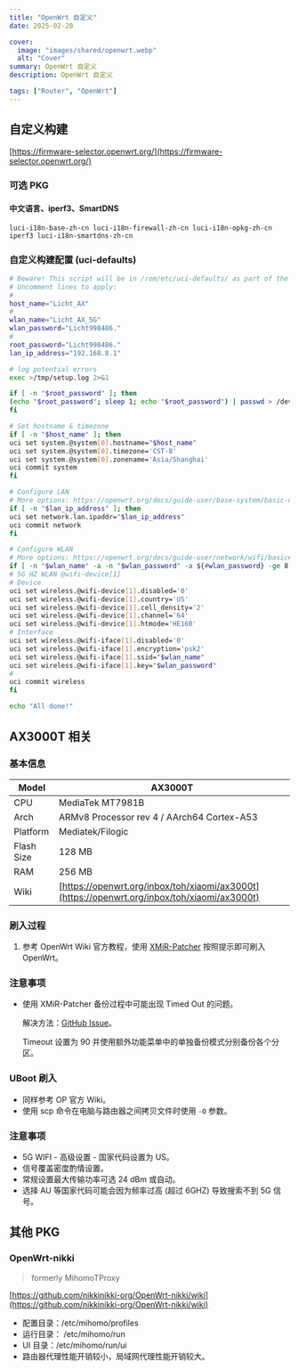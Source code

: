 ```yaml
---
title: "OpenWrt 自定义"
date: 2025-02-20

cover:
  image: "images/shared/openwrt.webp"
  alt: "Cover"
summary: OpenWrt 自定义
description: OpenWrt 自定义

tags: ["Router", "OpenWrt"]
---
```


## 自定义构建

[https://firmware-selector.openwrt.org/](https://firmware-selector.openwrt.org/)

### 可选 PKG

#### 中文语言、iperf3、SmartDNS

```
luci-i18n-base-zh-cn luci-i18n-firewall-zh-cn luci-i18n-opkg-zh-cn iperf3 luci-i18n-smartdns-zh-cn
```

### 自定义构建配置 (uci-defaults)

```sh
# Beware! This script will be in /rom/etc/uci-defaults/ as part of the image.
# Uncomment lines to apply:
#
host_name="Licht_AX"
#
wlan_name="Licht_AX_5G"
wlan_password="Licht998486."
#
root_password="Licht998486."
lan_ip_address="192.168.8.1"

# log potential errors
exec >/tmp/setup.log 2>&1

if [ -n "$root_password" ]; then
(echo "$root_password"; sleep 1; echo "$root_password") | passwd > /dev/null
fi

# Set hostname & timezone
if [ -n "$host_name" ]; then
uci set system.@system[0].hostname="$host_name"
uci set system.@system[0].timezone='CST-8'
uci set system.@system[0].zonename='Asia/Shanghai'
uci commit system
fi

# Configure LAN
# More options: https://openwrt.org/docs/guide-user/base-system/basic-networking
if [ -n "$lan_ip_address" ]; then
uci set network.lan.ipaddr="$lan_ip_address"
uci commit network
fi

# Configure WLAN
# More options: https://openwrt.org/docs/guide-user/network/wifi/basic#wi-fi_interfaces
if [ -n "$wlan_name" -a -n "$wlan_password" -a ${#wlan_password} -ge 8 ]; then
# 5G HZ WLAN @wifi-device[1]
# Device
uci set wireless.@wifi-device[1].disabled='0'
uci set wireless.@wifi-device[1].country='US'
uci set wireless.@wifi-device[1].cell_density='2'
uci set wireless.@wifi-device[1].channel='64'
uci set wireless.@wifi-device[1].htmode='HE160'
# Interface
uci set wireless.@wifi-iface[1].disabled='0'
uci set wireless.@wifi-iface[1].encryption='psk2'
uci set wireless.@wifi-iface[1].ssid="$wlan_name"
uci set wireless.@wifi-iface[1].key="$wlan_password"
#
uci commit wireless
fi

echo "All done!"

```

## AX3000T 相关

### 基本信息

| Model      | AX3000T                                                                                      |
| ---------- | -------------------------------------------------------------------------------------------- |
| CPU        | MediaTek MT7981B                                                                             |
| Arch       | ARMv8 Processor rev 4 / AArch64 Cortex-A53                                                   |
| Platform   | Mediatek/Filogic                                                                             |
| Flash Size | 128 MB                                                                                       |
| RAM        | 256 MB                                                                                       |
| Wiki       | [https://openwrt.org/inbox/toh/xiaomi/ax3000t](https://openwrt.org/inbox/toh/xiaomi/ax3000t) |

### 刷入过程

1. 参考 OpenWrt Wiki 官方教程，使用 [XMiR-Patcher](https://github.com/openwrt-xiaomi/xmir-patcher) 按照提示即可刷入 OpenWrt。

### 注意事项

- 使用 XMiR-Patcher 备份过程中可能出现 Timed Out 的问题。

  解决方法：[GitHub Issue](https://github.com/openwrt-xiaomi/xmir-patcher/issues/9#issuecomment-2209618296)。

  Timeout 设置为 90 并使用额外功能菜单中的单独备份模式分别备份各个分区。

### UBoot 刷入

- 同样参考 OP 官方 Wiki。
- 使用 scp 命令在电脑与路由器之间拷贝文件时使用 `-O` 参数。

### 注意事项

- 5G WIFI - 高级设置 - 国家代码设置为 US。
- 信号覆盖密度酌情设置。
- 常规设置最大传输功率可选 24 dBm 或自动。
- 选择 AU 等国家代码可能会因为频率过高 (超过 6GHZ) 导致搜索不到 5G 信号。

## 其他 PKG

### OpenWrt-nikki

> formerly MihomoTProxy

[https://github.com/nikkinikki-org/OpenWrt-nikki/wiki](https://github.com/nikkinikki-org/OpenWrt-nikki/wiki)

- 配置目录：/etc/mihomo/profiles
- 运行目录： /etc/mihomo/run
- UI 目录：/etc/mihomo/run/ui
- 路由器代理性能开销较小，局域网代理性能开销较大。
